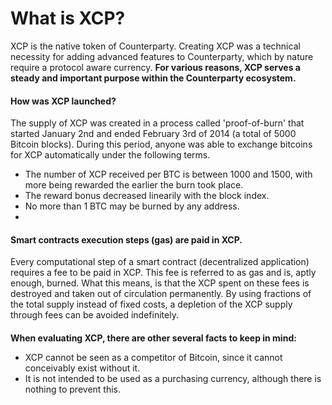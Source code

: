 What is XCP?
=====================

XCP is the native token of Counterparty. Creating XCP was a technical necessity for adding advanced features to Counterparty, which by nature require a protocol aware currency. **For various reasons, XCP serves a steady and important purpose within the Counterparty ecosystem.**

#### How was XCP launched?

The supply of XCP was created in a process called 'proof-of-burn' that started January 2nd and ended February 3rd of 2014 (a total of 5000 Bitcoin blocks). During this period, anyone was able to exchange bitcoins for XCP automatically under the following terms.

* The number of XCP received per BTC is between 1000 and 1500, with more being rewarded the earlier the burn took place.
* The reward bonus decreased linearily with the block index.
* No more than 1 BTC may be burned by any address.
* 
#### Smart contracts execution steps (gas) are paid in XCP.

Every computational step of a smart contract (decentralized application) requires a fee to be paid in XCP. This fee is referred to as gas and is, aptly enough, burned. What this means, is that the XCP spent on these fees is destroyed and taken out of circulation permanently. By using fractions of the total supply instead of fixed costs, a depletion of the XCP supply through fees can be avoided indefinitely.

####

**When evaluating XCP, there are other several facts to keep in mind:**

* XCP cannot be seen as a competitor of Bitcoin, since it cannot conceivably exist without it.
* It is not intended to be used as a purchasing currency, although there is nothing to prevent this.


